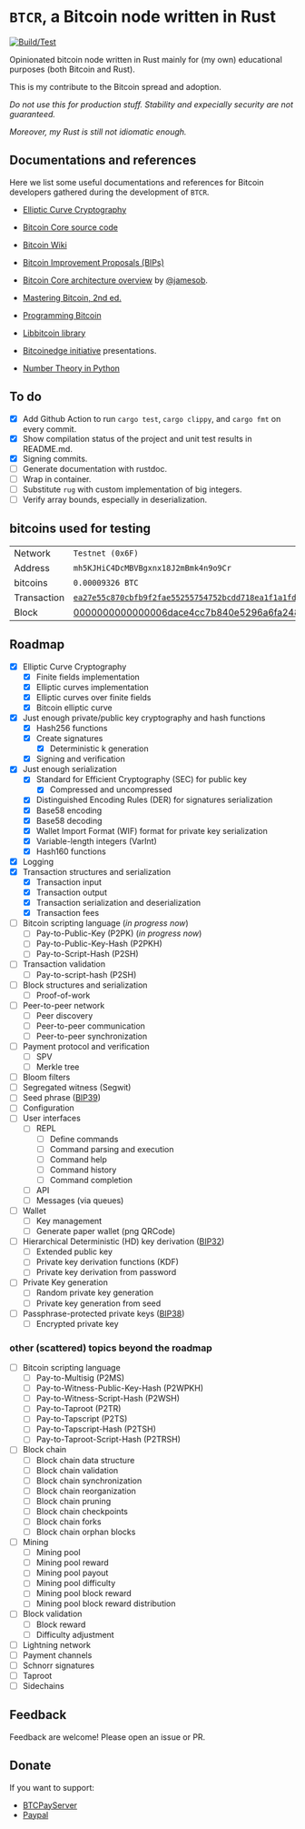 # `BTCR`, a Bitcoin node written in Rust

[![Build/Test](https://github.com/nicolafiorillo/btcr/workflows/CI/badge.svg)](https://github.com/nicolafiorillo/btcr/actions)

Opinionated bitcoin node written in Rust mainly for (my own) educational purposes (both Bitcoin and Rust).

This is my contribute to the Bitcoin spread and adoption.

_Do not use this for production stuff. Stability and expecially security are not guaranteed._

_Moreover, my Rust is still not idiomatic enough._

## Documentations and references

Here we list some useful documentations and references for Bitcoin developers gathered during the development of `BTCR`.

- [Elliptic Curve Cryptography](docs/ecc/)
- [Bitcoin Core source code](https://github.com/bitcoin)
- [Bitcoin Wiki](https://en.bitcoin.it/wiki/Main_Page)
- [Bitcoin Improvement Proposals (BIPs)](https://github.com/bitcoin/bips)
- [Bitcoin Core architecture overview](https://jameso.be/dev++2018/#1) by [@jamesob](https://twitter.com/jamesob).

- [Mastering Bitcoin, 2nd ed.](https://github.com/bitcoinbook/bitcoinbook)
- [Programming Bitcoin](https://github.com/jimmysong/programmingbitcoin)
- [Libbitcoin library](https://github.com/libbitcoin/libbitcoin-system/wiki)

- [Bitcoinedge initiative](https://bitcoinedge.org/presentations) presentations.
- [Number Theory in Python](https://github.com/Robert-Campbell-256/Number-Theory-Python)

## To do

- [X] Add Github Action to run `cargo test`, `cargo clippy`, and `cargo fmt` on every commit.
- [X] Show compilation status of the project and unit test results in README.md.
- [X] Signing commits.
- [ ] Generate documentation with rustdoc.
- [ ] Wrap in container.
- [ ] Substitute `rug` with custom implementation of big integers.
- [ ] Verify array bounds, especially in deserialization.
<!-- - [ ] Add Github Action to run `cargo doc` and publish the documentation to Github Pages.
- [ ] Add Github Action to run `cargo audit` on every commit.
- [ ] Add Github Action to run `cargo bench` on every commit. -->

## bitcoins used for testing

| | |
|----------|----------|
|Network|`Testnet (0x6F)`|
|Address|`mh5KJHiC4DcMBVBgxnx18J2mBmk4n9o9Cr`|
|bitcoins|`0.00009326 BTC`|
|Transaction|[`ea27e55c870cbfb9f2fae55255754752bcdd718ea1f1a1fd6c16f7112fd69c2d`](https://live.blockcypher.com/btc-testnet/tx/ea27e55c870cbfb9f2fae55255754752bcdd718ea1f1a1fd6c16f7112fd69c2d/)|
|Block|[0000000000000006dace4cc7b840e5296a6fa248957b89e87c912d7f3bb396c1](https://live.blockcypher.com/btc-testnet/block/0000000000000006dace4cc7b840e5296a6fa248957b89e87c912d7f3bb396c1/)|

## Roadmap

- [X] Elliptic Curve Cryptography
  - [X] Finite fields implementation
  - [X] Elliptic curves implementation
  - [X] Elliptic curves over finite fields
  - [X] Bitcoin elliptic curve
- [X] Just enough private/public key cryptography and hash functions
  - [X] Hash256 functions
  - [X] Create signatures
    - [X] Deterministic k generation
  - [X] Signing and verification
- [X] Just enough serialization
  - [X] Standard for Efficient Cryptography (SEC) for public key
    - [X] Compressed and uncompressed
  - [X] Distinguished Encoding Rules (DER) for signatures serialization 
  - [X] Base58 encoding
  - [X] Base58 decoding
  - [X] Wallet Import Format (WIF) format for private key serialization
  - [X] Variable-length integers (VarInt)
  - [X] Hash160 functions
- [X] Logging
- [X] Transaction structures and serialization
  - [X] Transaction input
  - [X] Transaction output
  - [X] Transaction serialization and deserialization
  - [X] Transaction fees
- [ ] Bitcoin scripting language (_*in progress now*_)
  - [ ] Pay-to-Public-Key (P2PK) (_*in progress now*_)
  - [ ] Pay-to-Public-Key-Hash (P2PKH)
  - [ ] Pay-to-Script-Hash (P2SH)
- [ ] Transaction validation
  - [ ] Pay-to-script-hash (P2SH)
- [ ] Block structures and serialization
  - [ ] Proof-of-work
- [ ] Peer-to-peer network
  - [ ] Peer discovery
  - [ ] Peer-to-peer communication
  - [ ] Peer-to-peer synchronization
- [ ] Payment protocol and verification
  - [ ] SPV
  - [ ] Merkle tree
- [ ] Bloom filters
- [ ] Segregated witness (Segwit)
- [ ] Seed phrase ([BIP39](https://github.com/bitcoin/bips/blob/master/bip-0039.mediawiki))
- [ ] Configuration
- [ ] User interfaces
  - [ ] REPL
    - [ ] Define commands
    - [ ] Command parsing and execution
    - [ ] Command help
    - [ ] Command history
    - [ ] Command completion
  - [ ] API
  - [ ] Messages (via queues)
- [ ] Wallet
  - [ ] Key management
  - [ ] Generate paper wallet (png QRCode)
- [ ] Hierarchical Deterministic (HD) key derivation ([BIP32](https://github.com/bitcoin/bips/blob/master/bip-0032.mediawiki))
  - [ ] Extended public key
  - [ ] Private key derivation functions (KDF)
  - [ ] Private key derivation from password
- [ ] Private Key generation
  - [ ] Random private key generation
  - [ ] Private key generation from seed
- [ ] Passphrase-protected private keys ([BIP38](https://github.com/bitcoin/bips/blob/master/bip-0038.mediawiki))
  - [ ] Encrypted private key

### other (scattered) topics beyond the roadmap
- [ ] Bitcoin scripting language
  - [ ] Pay-to-Multisig (P2MS)
  - [ ] Pay-to-Witness-Public-Key-Hash (P2WPKH)
  - [ ] Pay-to-Witness-Script-Hash (P2WSH)
  - [ ] Pay-to-Taproot (P2TR)
  - [ ] Pay-to-Tapscript (P2TS)
  - [ ] Pay-to-Tapscript-Hash (P2TSH)
  - [ ] Pay-to-Taproot-Script-Hash (P2TRSH)
- [ ] Block chain
  - [ ] Block chain data structure
  - [ ] Block chain validation
  - [ ] Block chain synchronization
  - [ ] Block chain reorganization
  - [ ] Block chain pruning
  - [ ] Block chain checkpoints
  - [ ] Block chain forks
  - [ ] Block chain orphan blocks
- [ ] Mining
  - [ ] Mining pool
  - [ ] Mining pool reward
  - [ ] Mining pool payout
  - [ ] Mining pool difficulty
  - [ ] Mining pool block reward
  - [ ] Mining pool block reward distribution
- [ ] Block validation
  - [ ] Block reward
  - [ ] Difficulty adjustment
- [ ] Lightning network
- [ ] Payment channels
- [ ] Schnorr signatures
- [ ] Taproot
- [ ] Sidechains
<!-- - [ ] Drivechain -->

## Feedback

Feedback are welcome! Please open an issue or PR.

## Donate

If you want to support: 

- [BTCPayServer](https://priorato.btcpayserver.it/api/v1/invoices?storeId=6ZWNeeMiCdJcAPGVtBG31NMGK3dHjg1xweuMMyGKUsVA&price=1000&currency=SATS)
- [Paypal](https://paypal.me/nicolafiorillo)

